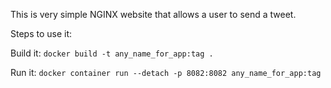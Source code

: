 
This is very simple NGINX website that allows a user to send a tweet. 


Steps to use it:

Build it:
`docker build -t any_name_for_app:tag .`

Run it:
`docker container run --detach -p 8082:8082 any_name_for_app:tag`
